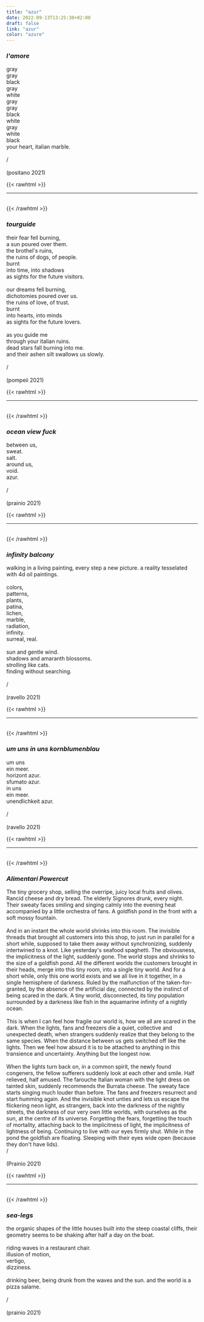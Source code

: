```yaml
---
title: "azur"
date: 2022-09-13T13:25:38+02:00
draft: false
link: "azur"
color: "azure"
---
```


### _l'amore_

gray\
gray\
black\
gray\
white\
gray\
gray\
black\
white\
gray\
white\
black\
your heart, italian marble.\
\
/\
\
(positano 2021)

{{< rawhtml >}}
<br>
<hr class="m-0 gray-line" />
<br>
{{< /rawhtml >}}

### _tourguide_

their fear fell burning,\
a sun poured over them.\
the brothel's ruins,\
the ruins of dogs, of people.\
burnt\
into time, into shadows\
as sights for the future visitors.\
\
our dreams fell burning,\
dichotomies poured over us.\
the ruins of love, of trust.\
burnt\
into hearts, into minds\
as sights for the future lovers.\
\
as you guide me\
through your italian ruins.\
dead stars fall burning into me.\
and their ashen silt swallows us slowly.\
\
/\
\
(pompeii 2021)

{{< rawhtml >}}
<br>
<hr class="m-0 gray-line" />
<br>
{{< /rawhtml >}}
<!-- -->

### _ocean view fuck_

between us,\
sweat.\
salt.\
around us,\
void.\
azur.\
\
/\
\
(prainio 2021)

{{< rawhtml >}}
<br>
<hr class="m-0 gray-line" />
<br>
{{< /rawhtml >}}
<!-- -->

### _infinity balcony_

walking in a living painting, every step a new picture.
a reality tesselated with 4d oil paintings.\
\
colors,\
patterns,\
plants,\
patina,\
lichen,\
marble,\
radiation,\
infinity.\
surreal, real.\
\
sun and gentle wind.\
shadows and amaranth blossoms.\
strolling like cats.\
finding without searching.\
\
/\
\
(ravello 2021)

{{< rawhtml >}}
<br>
<hr class="m-0 gray-line" />
<br>
{{< /rawhtml >}}
<!-- -->

### _um uns in uns kornblumenblau_

um uns\
ein meer.\
horizont azur.\
sfumato azur.\
in uns\
ein meer.\
unendlichkeit azur.\
\
/\
\
(ravello 2021)

{{< rawhtml >}}
<br>
<hr class="m-0 gray-line" />
<br>
{{< /rawhtml >}}
<!-- -->

### _Alimentari Powercut_

The tiny grocery shop, selling the overripe, juicy local fruits and olives.
Rancid cheese and dry bread.
The elderly Signores drunk, every night.
Their sweaty faces smiling and singing calmly into the evening heat accompanied by a little orchestra of fans.
A goldfish pond in the front with a soft mossy fountain.
\
\
And in an instant the whole world shrinks into this room.
The invisible threads that brought all customers into this shop, to just run in parallel for a short while, supposed to take them away without synchronizing, suddenly intertwined to a knot.
Like yesterday's seafood spaghetti.
The obviousness, the implicitness of the light, suddenly gone.
The world stops and shrinks to the size of a goldfish pond.
All the different worlds the customers brought in their heads, merge into this tiny room, into a single tiny world.
And for a short while, only this one world exists and we all live in it together, in a single hemisphere of darkness.
Ruled by the malfunction of the taken-for-granted, by the absence of the artificial day, connected by the instinct of being scared in the dark.
A tiny world, disconnected, its tiny population surrounded by a darkness like fish in the aquamarine infinity of a nightly ocean.
\
\
This is when I can feel how fragile our world is, how we all are scared in the dark.
When the lights, fans and freezers die a quiet, collective and unexpected death, when strangers suddenly realize that they belong to the same species.
When the distance between us gets switched off like the lights.
Then we feel how absurd it is to be attached to anything in this transience and uncertainty.
Anything but the longest now.
\
\
When the lights turn back on, in a common spirit, the newly found congeners, the fellow sufferers suddenly look at each other and smile.
Half relieved, half amused.
The farouche Italian woman with the light dress on tainted skin, suddenly recommends the Burrata cheese.
The sweaty face starts singing much louder than before.
The fans and freezers resurrect and start humming again.
And the invisible knot unties and lets us escape the flickering neon light, as strangers, back into the darkness of the nightly streets, the darkness of our very own little worlds, with ourselves as the sun, at the centre of its universe.
Forgetting the fears, forgetting the touch of mortality, attaching back to the implicitness of light, the implicitness of lightness of being.
Continuing to live with our eyes firmly shut.
While in the pond the goldfish are floating.
Sleeping with their eyes wide open (because they don't have lids).
\
/\
\
(Prainio 2021)

{{< rawhtml >}}
<br>
<hr class="m-0 gray-line" />
<br>
{{< /rawhtml >}}
<!-- -->

### _sea-legs_

the organic shapes of the little houses built into the steep coastal cliffs,
their geometry seems to be shaking after half a day on the boat.\
\
riding waves in a restaurant chair.\
illusion of motion,\
vertigo,\
dizziness.\
\
drinking beer, being drunk from the waves and the sun.
and the world is a pizza salame.\
\
/\
\
(prainio 2021)
